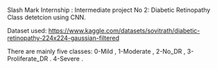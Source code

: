 Slash Mark Internship :
Intermediate project No 2: Diabetic Retinopathy Class detetcion using CNN.

Dataset used: https://www.kaggle.com/datasets/sovitrath/diabetic-retinopathy-224x224-gaussian-filtered

There are mainly five classes:
0-Mild ,
1-Moderate ,
2-No_DR ,
3-Proliferate_DR .
4-Severe .
